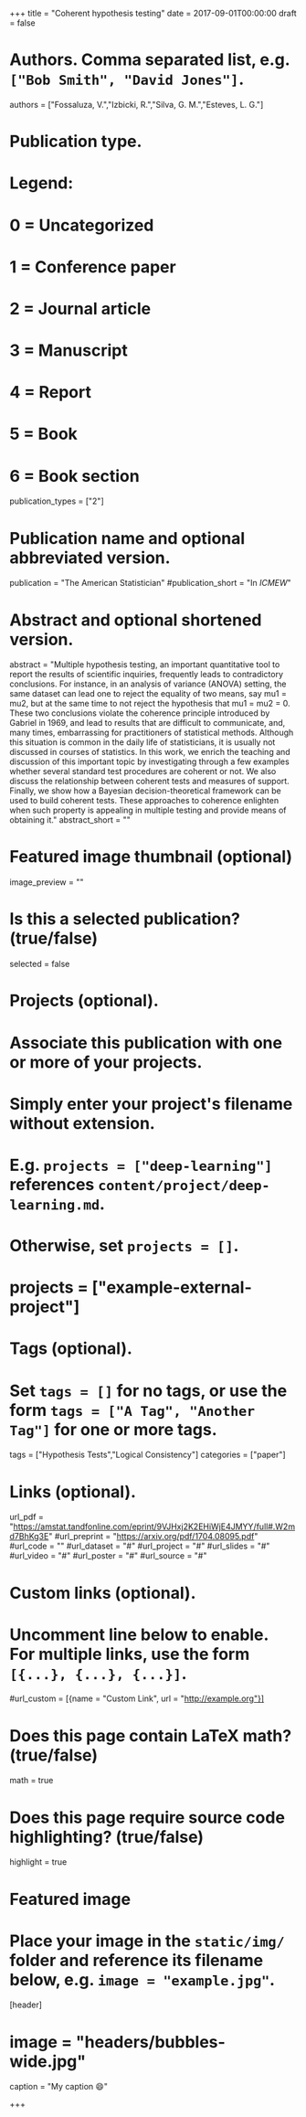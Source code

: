 +++
title = "Coherent hypothesis testing"
date = 2017-09-01T00:00:00
draft = false

# Authors. Comma separated list, e.g. `["Bob Smith", "David Jones"]`.
authors = ["Fossaluza, V.","Izbicki, R.","Silva, G. M.","Esteves, L. G."]

# Publication type.
# Legend:
# 0 = Uncategorized
# 1 = Conference paper
# 2 = Journal article
# 3 = Manuscript
# 4 = Report
# 5 = Book
# 6 = Book section
publication_types = ["2"]

# Publication name and optional abbreviated version.
publication = "The American Statistician"
#publication_short = "In *ICMEW*"

# Abstract and optional shortened version.
abstract = "Multiple hypothesis testing, an important quantitative tool to report the results of scientific inquiries, frequently leads to contradictory conclusions. For instance, in an analysis of variance (ANOVA) setting, the same dataset can lead one to reject the equality of two means, say mu1 = mu2, but at the same time to not reject the hypothesis that mu1 = mu2 = 0. These two conclusions violate the coherence principle introduced by Gabriel in 1969, and lead to results that are difficult to communicate, and, many times, embarrassing for practitioners of statistical methods. Although this situation is common in the daily life of statisticians, it is usually not discussed in courses of statistics. In this work, we enrich the teaching and discussion of this important topic by investigating through a few examples whether several standard test procedures are coherent or not. We also discuss the relationship between coherent tests and measures of support. Finally, we show how a Bayesian decision-theoretical framework can be used to build coherent tests. These approaches to coherence enlighten when such property is appealing in multiple testing and provide means of obtaining it."
abstract_short = ""

# Featured image thumbnail (optional)
image_preview = ""

# Is this a selected publication? (true/false)
selected = false

# Projects (optional).
#   Associate this publication with one or more of your projects.
#   Simply enter your project's filename without extension.
#   E.g. `projects = ["deep-learning"]` references `content/project/deep-learning.md`.
#   Otherwise, set `projects = []`.
# projects = ["example-external-project"]

# Tags (optional).
#   Set `tags = []` for no tags, or use the form `tags = ["A Tag", "Another Tag"]` for one or more tags.
tags = ["Hypothesis Tests","Logical Consistency"]
categories = ["paper"]

# Links (optional).
url_pdf = "https://amstat.tandfonline.com/eprint/9VJHxj2K2EHiWjE4JMYY/full#.W2md7BhKg3E"
#url_preprint = "https://arxiv.org/pdf/1704.08095.pdf"
#url_code = ""
#url_dataset = "#"
#url_project = "#"
#url_slides = "#"
#url_video = "#"
#url_poster = "#"
#url_source = "#"

# Custom links (optional).
#   Uncomment line below to enable. For multiple links, use the form `[{...}, {...}, {...}]`.
#url_custom = [{name = "Custom Link", url = "http://example.org"}]

# Does this page contain LaTeX math? (true/false)
math = true

# Does this page require source code highlighting? (true/false)
highlight = true

# Featured image
# Place your image in the `static/img/` folder and reference its filename below, e.g. `image = "example.jpg"`.
[header]
# image = "headers/bubbles-wide.jpg"
caption = "My caption :smile:"

+++

